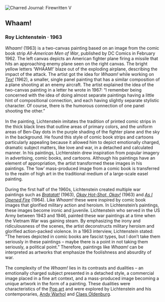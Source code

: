 <div class="artwork-of-the-day">
  <div class="container">
    <div class="img-wrapper">
      <img
        src="https://uploads6.wikiart.org/images/roy-lichtenstein/whaam-1963.jpg"
        alt="Charred Journal: Firewritten V" />
    </div>
    <div class="artwork-detail">
      <div class="artwork-origin"> 
        <h2 class="artwork-name">Whaam!</h2>
        <h3 class="artist">
          Roy Lichtenstein
                    ·  1963
        </h3>
      </div>
      <p class="description">
        <span class="artwork-description-text ng-binding" ng-bind-html="viewModel.ArtworkOfTheDay.Description | unsafe"><i>Whaam!</i> (1963) is a two-canvas painting based on an image from the comic book strip <i>All-American Men of War</i>, published by DC Comics in February 1962. The left canvas depicts an American fighter plane firing a missile that hits an approaching enemy plane seen on the right canvas. The bright yellow letters ‘WHAAM!’ blaze out of the exploding airplane, describing the impact of the attack. The artist got the idea for <i>Whaam!</i> while working on <a target="_blank" href="https://www.wikiart.org/en/roy-lichtenstein/tex-1962"><i>Tex!</i></a> (1962), a smaller, single panel painting that has a similar composition of a plane shooting at an enemy aircraft. The artist explained the idea of the two-canvas painting in a letter he wrote in 1967: “I remember being concerned with the idea of doing almost separate paintings having a little hint of compositional connection, and each having slightly separate stylistic character. Of course, there is the humorous connection of one panel shooting the other.”<br><br>In the painting, Lichtenstein imitates the tradition of printed comic strips in the thick black lines that outline areas of primary colors, and the uniform areas of Ben-Day dots in the purple shading of the fighter plane and the sky in the background. He found this style of comic book strips and cartoons particularly appealing because it allowed him to depict emotionally charged, dramatic subject matters, like love and war, in a detached and calculated manner. In his paintings, Lichtenstein drew inspiration from popular imagery in advertising, comic books, and cartoons. Although his paintings have an element of appropriation, the artist transformed these images in his paintings. The ‘low’ mass-produced image from a comic book is transferred to the realm of high art in the traditional medium of a large-scale easel painting.<br><br>During the first half of the 1960s, Lichtenstein created multiple war paintings such as <a target="_blank" href="https://www.wikiart.org/en/roy-lichtenstein/bratatat-1963"><i>Bratatat!</i></a> (1963), <a target="_blank" href="https://www.wikiart.org/en/roy-lichtenstein/okay-hot-shot-okay-1963"><i>Okay Hot-Shot, Okay!</i></a> (1963) and <a target="_blank" href="https://www.wikiart.org/en/roy-lichtenstein/as-i-opened-fire-1964"><i>As I Opened Fire</i></a> (1964). Like <i>Whaam!</i> these were inspired by comic book images that glorified military action and heroism. In Lichtenstein’s paintings, these images become ironic and juvenile. Lichtenstein who served in the US Army between 1943 and 1946, painted these war paintings at a time when the Vietnam War was gaining steam. By emphasizing the irony and ridiculousness of the scenes, the artist deconstructs military heroism and glorified action-packed violence. In a 1963 interview, Lichtenstein stated: “The heroes depicted in comic books are fascist types, but I don’t take them seriously in these paintings – maybe there is a point in not taking them seriously, a political point.” Therefore, paintings like <i>Whaam!</i> can be interpreted as artworks that emphasize the foolishness and absurdity of war.<br><br>The complexity of the <i>Whaam!</i> lies in its contrasts and dualities – an emotionally charged subject presented in a detached style, a commercial image placed in a fine art context, and a mass-produced image becoming a unique artwork in the form of a painting. These dualities were characteristics of the <a target="_blank" href="https://www.wikiart.org/en/paintings-by-style/pop-art">Pop art</a> and were explored by Lichtenstein and his contemporaries, <a target="_blank" href="https://www.wikiart.org/en/andy-warhol">Andy Warhol</a> and <a target="_blank" href="https://www.wikiart.org/en/claes-oldenburg">Claes Oldenburg</a>.</span>
                        <div class="text-shadow-container" ng-show="showShadow" style=""></div>
      </p>
    </div>
  </div>

</div>
